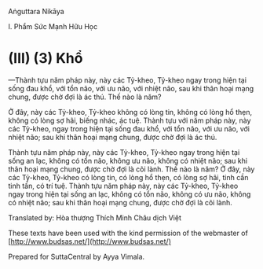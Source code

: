  

Aṅguttara Nikāya

I. Phẩm Sức Mạnh Hữu Học

# (III) (3) Khổ

—Thành tựu năm pháp này, này các Tỷ-kheo, Tỷ-kheo ngay trong hiện tại sống đau khổ, với tổn não, với ưu não, với nhiệt não, sau khi thân hoại mạng chung, được chờ đợi là ác thú. Thế nào là năm?

Ở đây, này các Tỷ-kheo, Tỷ-kheo không có lòng tin, không có lòng hổ thẹn, không có lòng sợ hãi, biếng nhác, ác tuệ. Thành tựu với năm pháp này, này các Tỷ-kheo, ngay trong hiện tại sống đau khổ, với tổn não, với ưu não, với nhiệt não; sau khi thân hoại mạng chung, được chờ đợi là ác thú.

Thành tựu năm pháp này, này các Tỷ-kheo, Tỷ-kheo ngay trong hiện tại sống an lạc, không có tổn não, không ưu não, không có nhiệt não; sau khi thân hoại mạng chung, được chờ đợi là cõi lành. Thế nào là năm? Ở đây, này các Tỷ-kheo, Tỷ-kheo có lòng tin, có lòng hổ thẹn, có lòng sợ hãi, tinh cần tinh tấn, có trí tuệ. Thành tựu năm pháp này, này các Tỷ-kheo, Tỷ-kheo ngay trong hiện tại sống an lạc, không có tổn não, không có ưu não, không có nhiệt não; sau khi thân hoại mạng chung, được chờ đợi là cõi lành.

Translated by: Hòa thượng Thích Minh Châu dịch Việt

These texts have been used with the kind permission of the webmaster of [http://www.budsas.net/](http://www.budsas.net/)

Prepared for SuttaCentral by Ayya Vimala.